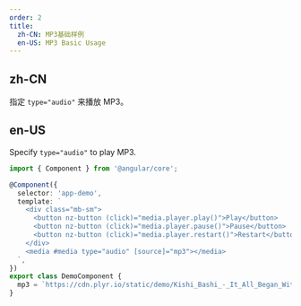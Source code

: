 ```yaml
---
order: 2
title:
  zh-CN: MP3基础样例
  en-US: MP3 Basic Usage
---
```


## zh-CN

指定 `type="audio"` 来播放 MP3。

## en-US

Specify `type="audio"` to play MP3.

```ts
import { Component } from '@angular/core';

@Component({
  selector: 'app-demo',
  template: `
    <div class="mb-sm">
      <button nz-button (click)="media.player.play()">Play</button>
      <button nz-button (click)="media.player.pause()">Pause</button>
      <button nz-button (click)="media.player.restart()">Restart</button>
    </div>
    <media #media type="audio" [source]="mp3"></media>
  `,
})
export class DemoComponent {
  mp3 = `https://cdn.plyr.io/static/demo/Kishi_Bashi_-_It_All_Began_With_a_Burst.mp3`;
}
```
